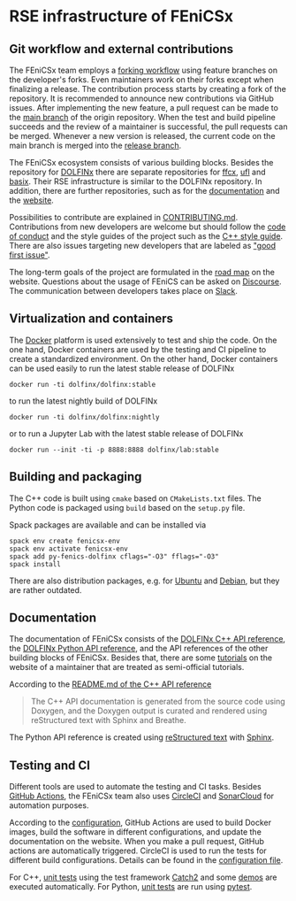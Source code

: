 # RSE infrastructure of FEniCSx

## Git workflow and external contributions

The FEniCSx team employs a [forking workflow](https://www.atlassian.com/git/tutorials/comparing-workflows/forking-workflow) using feature branches on the developer's forks. Even maintainers work on their forks except when finalizing a release.
The contribution process starts by creating a fork of the repository. It is recommended to announce new contributions via GitHub issues.
After implementing the new feature, a pull request can be made to the [main branch](https://github.com/FEniCS/dolfinx/tree/main) of the origin repository. When the test and build pipeline succeeds and the review of a maintainer is successful, the pull requests can be merged.
Whenever a new version is released, the current code on the main branch is merged into the [release branch](https://github.com/FEniCS/dolfinx/tree/release).

The FEniCSx ecosystem consists of various building blocks.
Besides the repository for [DOLFINx](https://github.com/FEniCS/dolfinx) there are separate repositories for [ffcx](https://github.com/FEniCS/ffcx), [ufl](https://github.com/FEniCS/ufl) and [basix](https://github.com/FEniCS/basix).
Their RSE infrastructure is similar to the DOLFINx repository.
In addition, there are further repositories, such as for the [documentation](https://github.com/FEniCS/docs) and the [website](https://github.com/FEniCS/web).

Possibilities to contribute are explained in [CONTRIBUTING.md](https://github.com/FEniCS/dolfinx/blob/main/CONTRIBUTING.md). Contributions from new developers are welcome but should follow the [code of conduct](https://fenicsproject.org/code-of-conduct/) and the style guides of the project such as the [C++ style guide](https://docs.fenicsproject.org/dolfinx/v0.5.1/python/styleguide_cpp.html).
There are also issues targeting new developers that are labeled as ["good first issue"](https://github.com/FEniCS/dolfinx/contribute).

The long-term goals of the project are formulated in the [road map](https://fenicsproject.org/roadmap/) on the website.
Questions about the usage of FEniCS can be asked on [Discourse](https://fenicsproject.discourse.group/). The communication between developers takes place on [Slack](https://fenicsproject.slack.com/).

## Virtualization and containers

The [Docker](https://www.docker.com/) platform is used extensively to test and ship the code.
On the one hand, Docker containers are used by the testing and CI pipeline to create a standardized environment.
On the other hand, Docker containers can be used easily to run the latest stable release of DOLFINx

```shell
docker run -ti dolfinx/dolfinx:stable
```

to run the latest nightly build of DOLFINx

```shell
docker run -ti dolfinx/dolfinx:nightly
```

or to run a Jupyter Lab with the latest stable release of DOLFINx

```shell
docker run --init -ti -p 8888:8888 dolfinx/lab:stable
```

## Building and packaging

The C++ code is built using `cmake` based on `CMakeLists.txt` files.
The Python code is packaged using `build` based on the `setup.py` file.

Spack packages are available and can be installed via

```shell
spack env create fenicsx-env
spack env activate fenicsx-env
spack add py-fenics-dolfinx cflags="-O3" fflags="-O3"
spack install
```

There are also distribution packages, e.g. for [Ubuntu](https://launchpad.net/~fenics-packages/+archive/ubuntu/fenics) and [Debian](https://tracker.debian.org/pkg/fenics-dolfinx), but they are rather outdated.

## Documentation

The documentation of FEniCSx consists of the [DOLFINx C++ API reference](https://docs.fenicsproject.org/dolfinx/main/cpp/), the [DOLFINx Python API reference](https://docs.fenicsproject.org/dolfinx/main/python/), and the API references of the other building blocks of FEniCSx.
Besides that, there are some [tutorials](https://jorgensd.github.io/dolfinx-tutorial/) on the website of a maintainer that are treated as semi-official tutorials.

According to the [README.md of the C++ API reference](https://github.com/FEniCS/dolfinx/blob/main/cpp/doc/README.md)

> The C++ API documentation is generated from the source code using Doxygen, and the Doxygen output is curated and rendered using reStructured text with Sphinx and Breathe.

The Python API reference is created using [reStructured text](https://docutils.sourceforge.io/rst.html) with [Sphinx](https://www.sphinx-doc.org/).

## Testing and CI

Different tools are used to automate the testing and CI tasks. Besides [GitHub Actions](https://docs.github.com/en/actions), the FEniCSx team also uses [CircleCI](https://circleci.com/) and [SonarCloud](https://www.sonarsource.com/products/sonarcloud/) for automation purposes.

According to the [configuration](https://github.com/FEniCS/dolfinx/tree/main/.github/workflows), GitHub Actions are used to build Docker images, build the software in different configurations, and update the documentation on the website. When you make a pull request, GitHub actions are automatically triggered.
CircleCI is used to run the tests for different build configurations. Details can be found in the [configuration file](https://github.com/FEniCS/dolfinx/blob/main/.circleci/config.yml).

For C++, [unit tests](https://github.com/FEniCS/dolfinx/tree/main/cpp/test) using the test framework [Catch2](https://github.com/catchorg/Catch2) and some [demos](https://github.com/FEniCS/dolfinx/tree/main/cpp/demo) are executed automatically.
For Python, [unit tests](https://github.com/FEniCS/dolfinx/tree/main/python/test) are run using [pytest](https://docs.pytest.org/).
